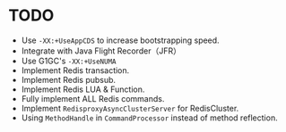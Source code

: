 # TODO

- Use `-XX:+UseAppCDS` to increase bootstrapping speed.
- Integrate with Java Flight Recorder（JFR）
- Use G1GC's `-XX:+UseNUMA`
- Implement Redis transaction.
- Implement Redis pubsub.
- Implement Redis LUA & Function.
- Fully implement ALL Redis commands.
- Implement `RedisproxyAsyncClusterServer` for RedisCluster.
- Using `MethodHandle` in `CommandProcessor` instead of method reflection.
